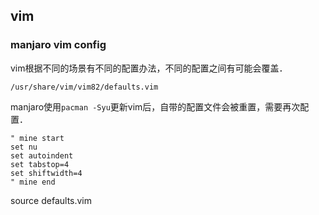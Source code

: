 ## vim

### manjaro vim config

vim根据不同的场景有不同的配置办法，不同的配置之间有可能会覆盖．

```vim
/usr/share/vim/vim82/defaults.vim
```

manjaro使用`pacman -Syu`更新vim后，自带的配置文件会被重置，需要再次配置．

```vim
" mine start
set nu
set autoindent
set tabstop=4
set shiftwidth=4
" mine end
```

source defaults.vim
